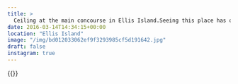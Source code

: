 ```yaml
---
title: >
  Ceiling at the main concourse in Ellis Island.Seeing this place has only reinforced how incredulous I find some American attitudes to immigration in their country. It's been said so often as to be a cliché but the country is 100% composed of, and built by immigrants.Even in the historical context that Ellis Island was active as an entry point for migrants, they recognised the importance of welcoming immigrants. They had translators to help them understand guards' questions, doctors to help them cure ailments picked up on the voyage, a system that ensured they got a square meal on arrival. The process was built for success. Now look at the country's attitudes toward immigrants.Among the exhibits was a political cartoon of a white American in impoverished, tatty clothing kicking a Chinese immigrant worker off the shore. The country had been all too happy to welcome the non-White immigrant labour during times of prosperity, exploiting them and paying them well under white wages to build the country's infrastructure. At the first sign of economic trouble, they were vilified for stealing white jobs and cast out violently. Sound familiar?Sorry for the essay, but I got opinions.#vsco #VSCOfilm #nyc #ellisisland #travel
date: 2016-03-14T14:34:15+00:00
location: "Ellis Island"
image: "/img/bd012033062ef9f3293985cf5d191642.jpg"
draft: false
instagram: true
---
```


{{<photo src="/img/bd012033062ef9f3293985cf5d191642.jpg">}}

